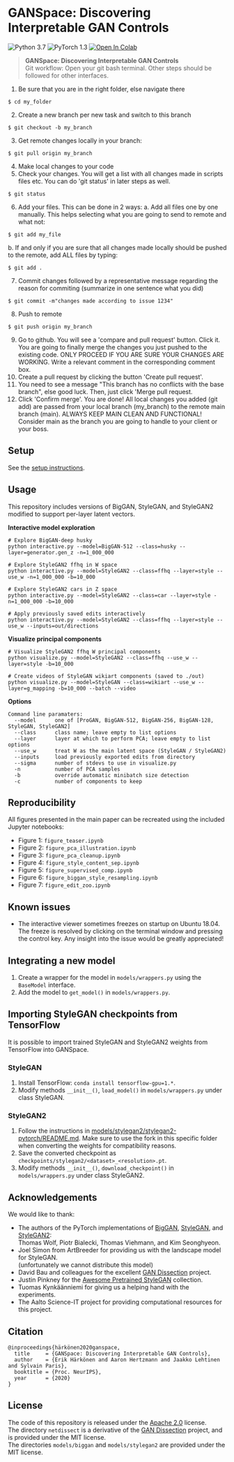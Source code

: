 # GANSpace: Discovering Interpretable GAN Controls
![Python 3.7](https://img.shields.io/badge/python-3.7-green.svg)
![PyTorch 1.3](https://img.shields.io/badge/pytorch-1.3-green.svg)
[![Open In Colab](https://colab.research.google.com/assets/colab-badge.svg)](https://colab.research.google.com/drive/1bPgojx_Is2m2Ww-Rjj9G8cS20izI3bUw?usp=sharing)


> **GANSpace: Discovering Interpretable GAN Controls**<br>
Git workflow:
Open your git bash terminal. Other steps should be followed for other interfaces.
1. Be sure that you are in the right folder, else navigate there
```
$ cd my_folder
```
2. Create a new branch per new task and switch to this branch
```
$ git checkout -b my_branch
```
3. Get remote changes locally in your branch:
```
$ git pull origin my_branch
```
4. Make local changes to your code
5. Check your changes. You will get a list with all changes made in scripts files etc. You can do 'git status' in later steps as well. 
```
$ git status
```
6. Add your files. This can be done in 2 ways:
a. Add all files one by one manually. This helps selecting what you are going to send to remote and what not:
```
$ git add my_file
```
b. If and only if you are sure that all changes made locally should be pushed to the remote, add ALL files by typing:
```
$ git add .
```
7. Commit changes followed by a representative message regarding the reason for commiting (summarize in one sentence what you did)
```
$ git commit -m"changes made according to issue 1234"
```
8. Push to remote
```
$ git push origin my_branch
```
9. Go to github. You will see a 'compare and pull request' button. Click it. You are going to finally merge the changes you just pushed to the existing code. ONLY PROCEED IF YOU ARE SURE YOUR CHANGES ARE WORKING. Write a relevant comment in the corresponding comment box.
10. Create a pull request by clicking the button 'Create pull request'.
11. You need to see a message "This branch has no conflicts with the base branch", else good luck. Then, just click 'Merge pull request.
12. Click 'Confirm merge'. You are done! All local changes you added (git add) are passed from your local branch (my_branch) to the remote main branch (main). ALWAYS KEEP MAIN CLEAN AND FUNCTIONAL! Consider main as the branch you are going to handle to your client or your boss.

## Setup
See the [setup instructions](SETUP.md).

## Usage
This repository includes versions of BigGAN, StyleGAN, and StyleGAN2 modified to support per-layer latent vectors.

**Interactive model exploration**
```
# Explore BigGAN-deep husky
python interactive.py --model=BigGAN-512 --class=husky --layer=generator.gen_z -n=1_000_000

# Explore StyleGAN2 ffhq in W space
python interactive.py --model=StyleGAN2 --class=ffhq --layer=style --use_w -n=1_000_000 -b=10_000

# Explore StyleGAN2 cars in Z space
python interactive.py --model=StyleGAN2 --class=car --layer=style -n=1_000_000 -b=10_000
```
```
# Apply previously saved edits interactively
python interactive.py --model=StyleGAN2 --class=ffhq --layer=style --use_w --inputs=out/directions
```

**Visualize principal components**
```
# Visualize StyleGAN2 ffhq W principal components
python visualize.py --model=StyleGAN2 --class=ffhq --use_w --layer=style -b=10_000

# Create videos of StyleGAN wikiart components (saved to ./out)
python visualize.py --model=StyleGAN --class=wikiart --use_w --layer=g_mapping -b=10_000 --batch --video
```

**Options**
```
Command line paramaters:
  --model      one of [ProGAN, BigGAN-512, BigGAN-256, BigGAN-128, StyleGAN, StyleGAN2]
  --class      class name; leave empty to list options
  --layer      layer at which to perform PCA; leave empty to list options
  --use_w      treat W as the main latent space (StyleGAN / StyleGAN2)
  --inputs     load previously exported edits from directory
  --sigma      number of stdevs to use in visualize.py
  -n           number of PCA samples
  -b           override automatic minibatch size detection
  -c           number of components to keep
```

## Reproducibility
All figures presented in the main paper can be recreated using the included Jupyter notebooks:
* Figure 1: `figure_teaser.ipynb`
* Figure 2: `figure_pca_illustration.ipynb`
* Figure 3: `figure_pca_cleanup.ipynb`
* Figure 4: `figure_style_content_sep.ipynb`
* Figure 5: `figure_supervised_comp.ipynb`
* Figure 6: `figure_biggan_style_resampling.ipynb`
* Figure 7: `figure_edit_zoo.ipynb`

## Known issues
* The interactive viewer sometimes freezes on startup on Ubuntu 18.04. The freeze is resolved by clicking on the terminal window and pressing the control key. Any insight into the issue would be greatly appreciated!

## Integrating a new model
1. Create a wrapper for the model in `models/wrappers.py` using the `BaseModel` interface.
2. Add the model to `get_model()` in `models/wrappers.py`.

## Importing StyleGAN checkpoints from TensorFlow
It is possible to import trained StyleGAN and StyleGAN2 weights from TensorFlow into GANSpace.

### StyleGAN
1. Install TensorFlow: `conda install tensorflow-gpu=1.*`.
2. Modify methods `__init__()`, `load_model()` in `models/wrappers.py` under class StyleGAN.

### StyleGAN2
1. Follow the instructions in [models/stylegan2/stylegan2-pytorch/README.md](https://github.com/harskish/stylegan2-pytorch/blob/master/README.md#convert-weight-from-official-checkpoints). Make sure to use the fork in this specific folder when converting the weights for compatibility reasons.
2. Save the converted checkpoint as `checkpoints/stylegan2/<dataset>_<resolution>.pt`.
3. Modify methods `__init__()`, `download_checkpoint()` in `models/wrappers.py` under class StyleGAN2.

## Acknowledgements
We would like to thank:

* The authors of the PyTorch implementations of [BigGAN][biggan_pytorch], [StyleGAN][stylegan_pytorch], and [StyleGAN2][stylegan2_pytorch]:<br>Thomas Wolf, Piotr Bialecki, Thomas Viehmann, and Kim Seonghyeon.
* Joel Simon from ArtBreeder for providing us with the landscape model for StyleGAN.<br>(unfortunately we cannot distribute this model)
* David Bau and colleagues for the excellent [GAN Dissection][gandissect] project.
* Justin Pinkney for the [Awesome Pretrained StyleGAN][pretrained_stylegan] collection.
* Tuomas Kynkäänniemi for giving us a helping hand with the experiments.
* The Aalto Science-IT project for providing computational resources for this project.

## Citation
```
@inproceedings{härkönen2020ganspace,
  title     = {GANSpace: Discovering Interpretable GAN Controls},
  author    = {Erik Härkönen and Aaron Hertzmann and Jaakko Lehtinen and Sylvain Paris},
  booktitle = {Proc. NeurIPS},
  year      = {2020}
}
```

## License

The code of this repository is released under the [Apache 2.0](LICENSE) license.<br>
The directory `netdissect` is a derivative of the [GAN Dissection][gandissect] project, and is provided under the MIT license.<br>
The directories `models/biggan` and `models/stylegan2` are provided under the MIT license.


[biggan_pytorch]: https://github.com/huggingface/pytorch-pretrained-BigGAN
[stylegan_pytorch]: https://github.com/lernapparat/lernapparat/blob/master/style_gan/pytorch_style_gan.ipynb
[stylegan2_pytorch]: https://github.com/rosinality/stylegan2-pytorch
[gandissect]: https://github.com/CSAILVision/GANDissect
[pretrained_stylegan]: https://github.com/justinpinkney/awesome-pretrained-stylegan
